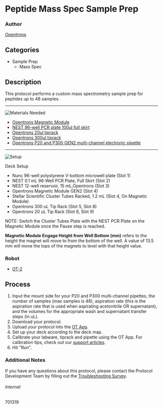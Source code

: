 # Peptide Mass Spec Sample Prep

### Author
[Opentrons](https://opentrons.com/)



## Categories
* Sample Prep
	* Mass Spec

## Description
This protocol performs a custom mass spectrometry sample prep for peptides up to 48 samples.

---
![Materials Needed](https://s3.amazonaws.com/opentrons-protocol-library-website/custom-README-images/001-General+Headings/materials.png)

* [Opentrons Magnetic Module](https://shop.opentrons.com/collections/hardware-modules/products/magdeck)
* [NEST 96-well PCR plate 100µl full skirt](https://shop.opentrons.com/collections/verified-labware/products/nest-0-1-ml-96-well-pcr-plate-full-skirt)
* [Opentrons 20µl tiprack](https://shop.opentrons.com/collections/opentrons-tips/products/opentrons-10ul-tips)
* [Opentrons 300µl tiprack](https://shop.opentrons.com/collections/opentrons-tips/products/opentrons-300ul-tips)
* [Opentrons P20 and P300 GEN2 multi-channel electronic pipette](https://shop.opentrons.com/collections/ot-2-pipettes/products/8-channel-electronic-pipette)

---
![Setup](https://s3.amazonaws.com/opentrons-protocol-library-website/custom-README-images/001-General+Headings/Setup.png)

Deck Setup
* Nunc 96-well polystyrene V-bottom microwell plate (Slot 1)
* NEST 0.1 mL 96-Well PCR Plate, Full Skirt (Slot 2)
* NEST 12-well reservoir, 15 mL,Opentrons (Slot 3)
* Opentrons Magnetic Module GEN2 (Slot 4)
* Stellar Scientific Cluster Tubes Racked, 1.2 mL (Slot 4, On Magnetic Module)
* Opentrons 300 uL Tip Rack (Slot 5, Slot 8)
* Opentrons 20 uL Tip Rack (Slot 6, Slot 9)

NOTE: Switch the Cluster Tubes Plate with the NEST PCR Plate on the Magnetic Module once the Pause step is reached.

**Magnetic Module Engage Height from Well Bottom (mm)** refers to the height the magnet will move to from the bottom of the well. A value of 13.5 mm will move the tops of the magnets to level with that height value.

### Robot
* [OT-2](https://opentrons.com/ot-2)

## Process
1. Input the mount side for your P20 and P300 multi-channel pipettes, the number of samples (max samples is 48), aspiration rate (this is the aspiration rate that is used when aspirating acetonitrile OR supernatant), and the volumes for the appropriate wash and supernatant transfer steps (in uL).
2. Download your protocol.
3. Upload your protocol into the [OT App](https://opentrons.com/ot-app).
4. Set up your deck according to the deck map.
5. Calibrate your labware, tiprack and pipette using the OT App. For calibration tips, check out our [support articles](https://support.opentrons.com/en/collections/1559720-guide-for-getting-started-with-the-ot-2).
6. Hit "Run".

### Additional Notes
If you have any questions about this protocol, please contact the Protocol Development Team by filling out the [Troubleshooting Survey](https://protocol-troubleshooting.paperform.co/).

###### Internal
701319
